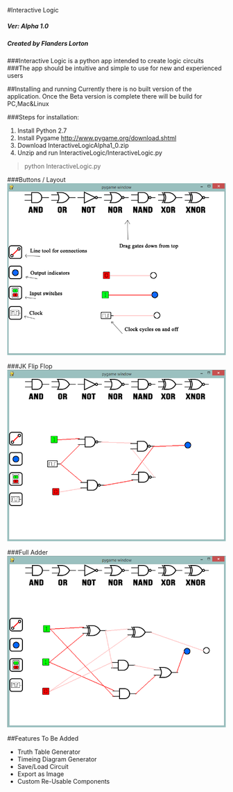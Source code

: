 #Interactive Logic

##### Ver: Alpha 1.0
##### Created by Flanders Lorton

###Interactive Logic is a python app intended to create logic circuits
###The app should be intuitive and simple to use for new and experienced users

##Installing and running
Currently there is no built version of the application. Once the Beta version is complete there will be build for PC,Mac&Linux

###Steps for installation:
1. Install Python 2.7
2. Install Pygame http://www.pygame.org/download.shtml
3. Download InteractiveLogicAlpha1_0.zip
4. Unzip and run InteractiveLogic/InteractiveLogic.py

>python InteractiveLogic.py

###Buttons / Layout
![JK-Flip-flop](Readme_Images/help.png)

###JK Flip Flop
![JK-Flip-flop](Readme_Images/flipflop.png)

###Full Adder
![Full Adder](Readme_Images/adder.png)

##Features To Be Added
- Truth Table Generator
- Timeing Diagram Generator
- Save/Load Circuit
- Export as Image
- Custom Re-Usable Components
